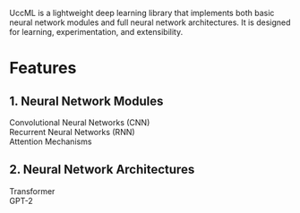 
UccML is a lightweight deep learning library that implements both basic neural network modules and full neural network architectures. It is designed for learning, experimentation, and extensibility.


# Features  
## 1. Neural Network Modules  
Convolutional Neural Networks (CNN)  
Recurrent Neural Networks (RNN)  
Attention Mechanisms  

## 2. Neural Network Architectures  
Transformer  
GPT-2  
